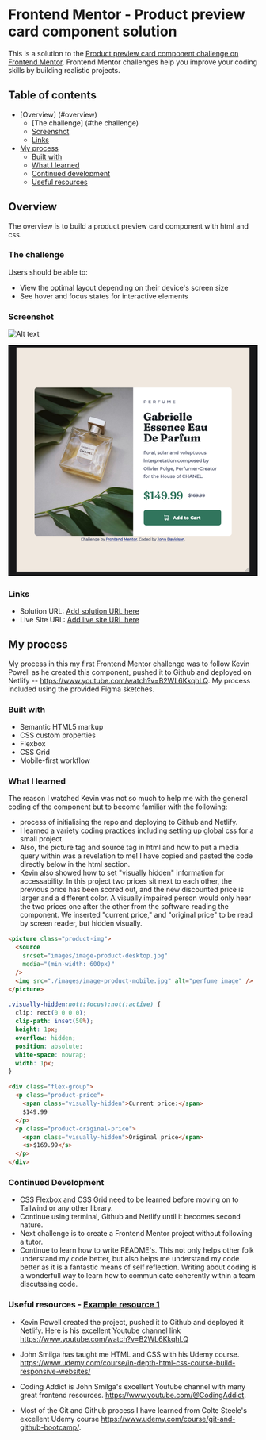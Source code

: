 # Frontend Mentor - Product preview card component solution

This is a solution to the [Product preview card component challenge on Frontend Mentor](https://www.frontendmentor.io/challenges/product-preview-card-component-GO7UmttRfa). Frontend Mentor challenges help you improve your coding skills by building realistic projects.

## Table of contents

- [Overview] (#overview)
  - [The challenge] (#the challenge)
  - [Screenshot](#screenshot)
  - [Links](#links)
- [My process](#my-process)
  - [Built with](#built-with)
  - [What I learned](#what-i-learned)
  - [Continued development](#continued-development)
  - [Useful resources](#useful-resources)

## Overview

The overview is to build a product preview card component with html and css.

### The challenge

Users should be able to:

- View the optimal layout depending on their device's screen size
- See hover and focus states for interactive elements

### Screenshot

![![Alt text](images/image-product-mobile.jpg)](./screenshot.jpg)

![Alt text](images/screenshot-desktop.png)

### Links

- Solution URL: [Add solution URL here](https://your-solution-url.com)
- Live Site URL: [Add live site URL here](https://your-live-site-url.com)

## My process

My process in this my first Frontend Mentor challenge was to follow Kevin Powell as he created this component, pushed it to Github and deployed on Netlify -- https://www.youtube.com/watch?v=B2WL6KkqhLQ. My process included using the provided Figma sketches.

### Built with

- Semantic HTML5 markup
- CSS custom properties
- Flexbox
- CSS Grid
- Mobile-first workflow

### What I learned

The reason I watched Kevin was not so much to help me with the general coding of the component but to become familiar with the following:

- process of initialising the repo and deploying to Github and Netlify.
- I learned a variety coding practices including setting up global css for a small project.
- Also, the picture tag and source tag in html and how to put a media query within was a revelation to me! I have copied and pasted the code directly below in the html section.
- Kevin also showed how to set "visually hidden" information for accessability. In this project two prices sit next to each other, the previous price has been scored out, and the new discounted price is larger and a different color. A visually impaired person would only hear the two prices one after the other from the software reading the component. We inserted "current price," and "original price" to be read by screen reader, but hidden visually.

```html
<picture class="product-img">
  <source
    srcset="images/image-product-desktop.jpg"
    media="(min-width: 600px)"
  />
  <img src="./images/image-product-mobile.jpg" alt="perfume image" />
</picture>
```

```css
.visually-hidden:not(:focus):not(:active) {
  clip: rect(0 0 0 0);
  clip-path: inset(50%);
  height: 1px;
  overflow: hidden;
  position: absolute;
  white-space: nowrap;
  width: 1px;
}
```

```html
<div class="flex-group">
  <p class="product-price">
    <span class="visually-hidden">Current price:</span>
    $149.99
  </p>
  <p class="product-original-price">
    <span class="visually-hidden">Original price</span>
    <s>$169.99</s>
  </p>
</div>
```

### Continued Development

- CSS Flexbox and CSS Grid need to be learned before moving on to Tailwind or any other library.
- Continue using terminal, Github and Netlify until it becomes second nature.
- Next challenge is to create a Frontend Mentor project without following a tutor.
- Continue to learn how to write README's. This not only helps other folk understand my code better, but also helps me understand my code better as it is a fantastic means of self reflection. Writing about coding is a wonderfull way to learn how to communicate coherently within a team discutssing code.

### Useful resources - [Example resource 1](https://www.example.com)

- Kevin Powell created the project, pushed it to Github and deployed it Netlify. Here is his excellent Youtube channel link https://www.youtube.com/watch?v=B2WL6KkqhLQ

- John Smilga has taught me HTML and CSS with his Udemy course. https://www.udemy.com/course/in-depth-html-css-course-build-responsive-websites/

- Coding Addict is John Smilga's excellent Youtube channel with many great frontend resources. https://www.youtube.com/@CodingAddict.

- Most of the Git and Github process I have learned from Colte Steele's excellent Udemy course https://www.udemy.com/course/git-and-github-bootcamp/.

